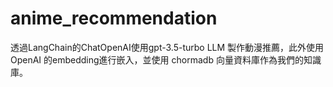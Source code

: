 # anime_recommendation
透過LangChain的ChatOpenAI使用gpt-3.5-turbo LLM 製作動漫推薦，此外使用 OpenAI 的embedding進行嵌入，並使用 chormadb 向量資料庫作為我們的知識庫。
